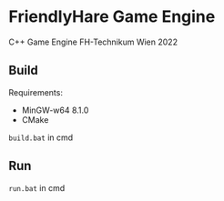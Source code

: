 
# FriendlyHare Game Engine
C++ Game Engine FH-Technikum Wien 2022

## Build
Requirements:  
- MinGW-w64  8.1.0
- CMake
  
`build.bat` in cmd

## Run
`run.bat` in cmd
